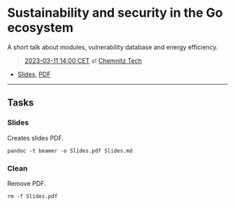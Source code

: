 # Sustainability and security in the Go ecosystem

A short talk about modules, vulnerability database and energy efficiency.

> [2023-03-11 14:00 CET](https://chemnitzer.linux-tage.de/2023/de/programm/vortraege/?force=1) at [Chemnitz Tech](https://www.tu-chemnitz.de/)

* [Slides](https://github.com/miku/goeco/blob/main/Slides.md), [PDF](https://github.com/miku/goeco/blob/main/Slides.pdf)

----

## Tasks

### Slides

Creates slides PDF.

```
pandoc -t beamer -o Slides.pdf Slides.md
```

### Clean

Remove PDF.

```
rm -f Slides.pdf
```
